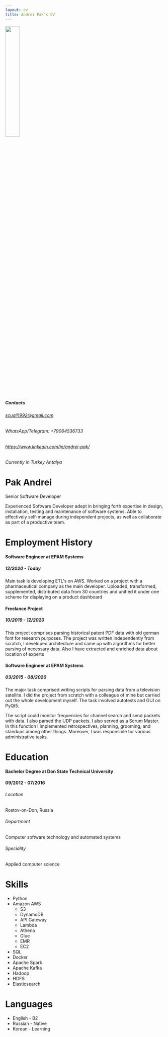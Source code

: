 ```yaml
---
layout: cv
title: Andrei Pak's CV
---
```


<img src="/img/logo.jpg" style="height: 30%;"/>

##### Contacts
###### scuall1992@gmail.com
###### WhatsApp/Telegram: +79064536733
###### https://www.linkedin.com/in/andrei-pak/

###### Currently in Turkey Antalya

# Pak Andrei
Senior Software Developer

Experienced Software Developer adept in bringing forth expertise in design, installation, testing and maintenance of software systems. Able to effectively self-manage during independent projects, as well as collaborate as part of a productive team.

# Employment History

#### Software Engineer at EPAM Systems
##### 12/2020 - Today

Main task is developing ETL's on AWS.
Worked on a project with a pharmaceutical company as the main developer. Uploaded, transformed, supplemented, distributed data from 30 countries and unified it under one scheme for displaying on a product dashboard

#### Freelance Project
##### 10/2019 - 12/2020

This project comprises parsing historical patent PDF data with old german font for research purposes. The project was written independently from scratch, I developed architecture and came up with algorithms for better parsing of necessary data. Also I have extracted and enriched data about location of experts

#### Software Engineer at EPAM Systems
##### 03/2015 - 08/2020

The major task comprised writing scripts for parsing data from a television satellite. I did the project from scratch with a colleague of mine but carried out the whole development myself. The task involved autotests and GUI on PyQt5. 

The script could monitor frequencies for channel search and send packets with data. I also parsed the UDP packets. I also served as a Scrum Master. In this function I implemented retrospectives, planning, grooming, and standups among other things. Moreover, I was responsible for various administrative tasks.

# Education
#### Bachelor Degree at Don State Technical University
#### 09/2012 - 07/2016

###### Location
Rostov-on-Don, Russia

###### Department
Computer software technology and automated systems

###### Speciality
Applied computer science

# Skills

- Python
- Amazon AWS
  - S3
  - DynamoDB
  - API Gateway
  - Lambda
  - Athena
  - Glue
  - EMR
  - EC2
- SQL
- Docker
- Apache Spark
- Apache Kafka
- Hadoop
- HDFS
- Elasticsearch

# Languages

- English - B2
- Russian - Native
- Korean - Learning

